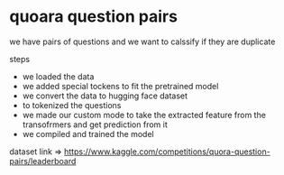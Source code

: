 # quoara question pairs 
we have pairs of questions and we want to calssify if they are duplicate 

steps 
- we loaded the data 
- we added special tockens to fit the pretrained model 
- we convert the data to hugging face dataset 
- to tokenized the questions 
- we made our custom mode to take the extracted feature from the transofrmers and get prediction from it 
- we compiled and trained the model 

dataset link => https://www.kaggle.com/competitions/quora-question-pairs/leaderboard 